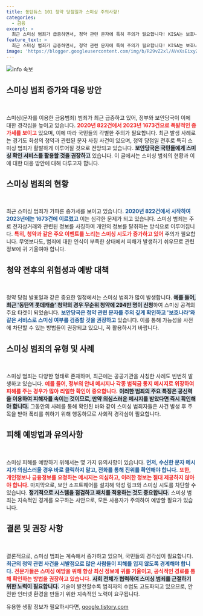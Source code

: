 ```yaml
---
title: 동탄듀스 101 청약 당첨일과 스미싱 주의사항!
categories:
  - 금융
excerpt: >
  최근 스미싱 범죄가 급증하면서, 청약 관련 문자에 특히 주의가 필요합니다! KISA는 보호나라를 통해 아닌 문자 확인을 권장하며, 속지 말고 스마트하게 대처하라고 당부합니다.
feature_text: >
  최근 스미싱 범죄가 급증하면서, 청약 관련 문자에 특히 주의가 필요합니다! KISA는 보호나라를 통해 아닌 문자 확인을 권장하며, 속지 말고 스마트하게 대처하라고 당부합니다.
image: 'https://blogger.googleusercontent.com/img/b/R29vZ2xl/AVvXsEixyZcFfHzMRdzZMjFBmAUKJYCLCGyLL1o632UiGVXcaFdKo_bkvkuCioo0uUKlGfBVcT3P84aROyZIXSBEx3Aw5nCQ3pTgDom1WDC4m8eifvWiAmWEEVb4x6G_l8C0QH225ldMjyaFvpxGEBGNO37VmDTDMHGhJPq73UglMfDca1-0aw/s1600/blogspot.png'
---
```


<p><img src="https://blogger.googleusercontent.com/img/b/R29vZ2xl/AVvXsEixyZcFfHzMRdzZMjFBmAUKJYCLCGyLL1o632UiGVXcaFdKo_bkvkuCioo0uUKlGfBVcT3P84aROyZIXSBEx3Aw5nCQ3pTgDom1WDC4m8eifvWiAmWEEVb4x6G_l8C0QH225ldMjyaFvpxGEBGNO37VmDTDMHGhJPq73UglMfDca1-0aw/s1600/blogspot.png" alt="info 속보" /></p>

<h2 data-ke-size="size26">스미싱 범죄 증가와 대응 방안</h2>

<p data-ke-size="size16">&nbsp;</p>

<p>스미싱(문자를 이용한 금융범죄) 범죄가 최근 급증하고 있어, 정부와 보안당국이 이에 대한 경각심을 높이고 있습니다. <b><span style="color: #ee2323;">2020년 822건에서 2023년 1673건으로 폭발적인 증가세를 보이고</span></b> 있으며, 이에 따라 국민들의 각별한 주의가 필요합니다. 최근 발생 사례로는 경기도 화성의 청약과 관련된 문자 사칭 사건이 있으며, 청약 당첨일 전후로 특히 스미싱 범죄가 활발하게 이루어질 것으로 전망되고 있습니다. <b><span style="background-color: #21538527;">보안당국은 국민들에게 스미싱 확인 서비스를 활용할 것을 권장하고</span></b> 있습니다. 이 글에서는 스미싱 범죄의 현황과 이에 대한 대응 방안에 대해 다루고자 합니다.</p>

<h2 data-ke-size="size26">스미싱 범죄의 현황</h2>

<p data-ke-size="size16">&nbsp;</p>

<p>최근 스미싱 범죄가 가파른 증가세를 보이고 있습니다. <b><span style="color: #1a5490;">2020년 822건에서 시작하여 2023년에는 1673건에 이르렀고</span></b> 이는 심각한 문제가 되고 있습니다. 스미싱 범죄는 주로 전자상거래와 관련된 정보를 사칭하여 개인의 정보를 탈취하는 방식으로 이루어집니다. <b><span style="color: #ee2323;">특히, 청약과 같은 주요 이벤트를 노리는 스미싱 시도가 증가하고 있어</span></b> 주의가 필요합니다. 무엇보다도, 범죄에 대한 인식이 부족한 상태에서 피해가 발생하기 쉬우므로 관련 정보에 귀 기울여야 합니다.</p>

<h2 data-ke-size="size26">청약 전후의 위험성과 예방 대책</h2>

<p data-ke-size="size16">&nbsp;</p>

<p>청약 당첨 발표일과 같은 중요한 일정에서는 스미싱 범죄가 많이 발생합니다. <b><span style="background-color: #21538527;">예를 들어, 최근 '동탄역 롯데캐슬' 청약의 경우 무순위 청약에 294만 명이 신청</span></b>하여 스미싱 공격의 주요 타겟이 되었습니다. <b><span style="color: #1a5490;">보안당국은 청약 관련 문자를 주의 깊게 확인하고 '보호나라'와 같은 서비스로 스미싱 여부를 검증할 것을 권장하고</span></b> 있습니다. 이를 통해 가능성을 사전에 차단할 수 있는 방법들이 권장되고 있으니, 꼭 활용하시기 바랍니다.</p>

<h2 data-ke-size="size26">스미싱 범죄의 유형 및 사례</h2>

<p data-ke-size="size16">&nbsp;</p>

<p>스미싱 범죄는 다양한 형태로 존재하며, 최근에는 공공기관을 사칭한 사례도 빈번히 발생하고 있습니다. <b><span style="color: #ee2323;">예를 들어, 정부의 안내 메시지나 각종 범칙금 통지 메시지로 위장하여 피해를 주는 경우가 많아 리얼한 확인이 중요합니다.</span></b> <b><span style="background-color: #21538527;">이러한 범죄의 주요 특징은 공신력을 이용하여 피해자를 속이는 것이므로, 만약 의심스러운 메시지를 받았다면 즉시 확인해야 합니다.</span></b> 그동안의 사례를 통해 확인된 바와 같이 스미싱 범죄자들은 사건 발생 후 주목을 받아 폭리를 취하기 위해 행동하므로 사회적 경각심이 필요합니다.</p>

<h2 data-ke-size="size26">피해 예방법과 유의사항</h2>

<p data-ke-size="size16">&nbsp;</p>

<p>스미싱 피해를 예방하기 위해서는 몇 가지 유의사항이 있습니다. <b><span style="color: #1a5490;">먼저, 수신한 문자 메시지가 의심스러울 경우 바로 클릭하지 말고, 전화를 통해 진위를 확인해야 합니다.</span></b> <b><span style="color: #ee2323;">또한, 개인정보나 금융정보를 요청하는 메시지는 의심하고, 이러한 정보는 절대 제공하지 않아야 합니다.</span></b> 마지막으로, 보안 소프트웨어를 설치해 악성 링크와 스미싱 시도를 차단할 수 있습니다. <b><span style="background-color: #21538527;">정기적으로 시스템을 점검하고 패치를 적용하는 것도 중요합니다.</span></b> 스미싱 범죄는 지속적인 경계를 요구하는 사안으로, 모든 사용자가 주의하여 예방할 필요가 있습니다.</p>

<h2 data-ke-size="size26">결론 및 권장 사항</h2>

<p data-ke-size="size16">&nbsp;</p>

<p>결론적으로, 스미싱 범죄는 계속해서 증가하고 있으며, 국민들의 경각심이 필요합니다. <b><span style="color: #1a5490;">최근의 청약 관련 사건을 시발점으로 많은 사람들이 피해를 입지 않도록 경계해야 합니다.</span></b> <b><span style="color: #ee2323;">전문가들은 스미싱 예방을 위해 항상 최신 정보에 귀를 기울이고, 공식적인 경로를 통해 확인하는 방법을 권장하고 있습니다.</span></b> <b><span style="background-color: #21538527;">사회 전체가 협력하여 스미싱 범죄를 근절하기 위한 노력이 필요합니다.</span></b> 기술이 발전할수록 범죄자의 수법도 고도화되고 있으므로, 안전한 인터넷 환경을 만들기 위한 지속적인 노력이 요구됩니다.</p>
유용한 생활 정보가 필요하시다면, <a href="https://qoogle.tistory.com" rel="dofollow">qoogle.tistory.com</a>



